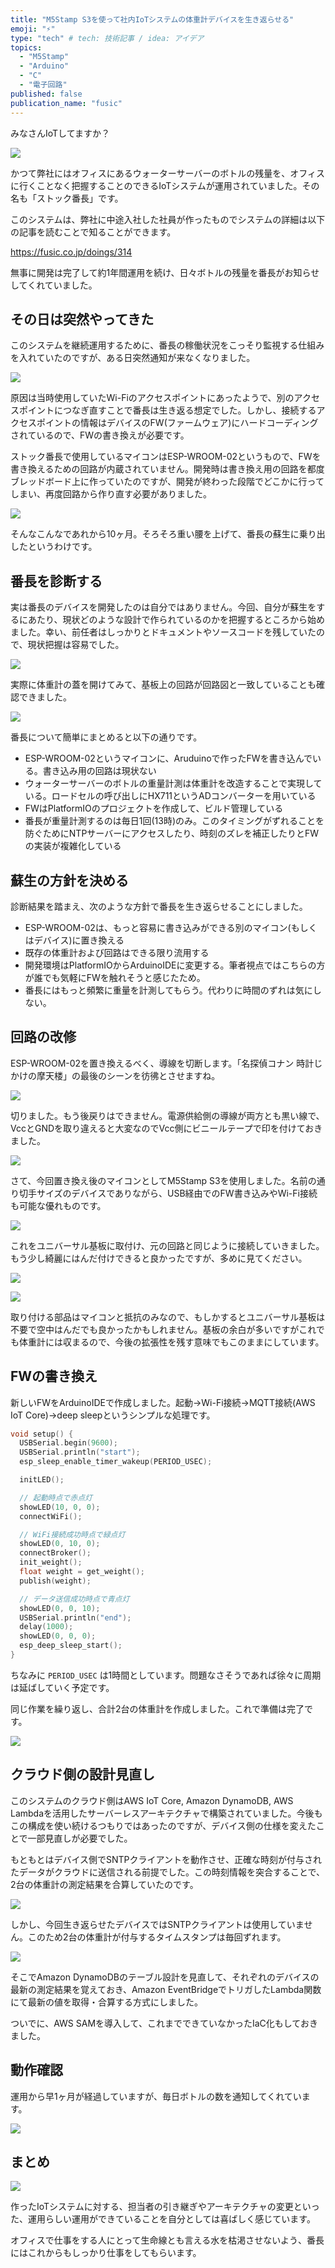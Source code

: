 ```yaml
---
title: "M5Stamp S3を使って社内IoTシステムの体重計デバイスを生き返らせる"
emoji: "⚡"
type: "tech" # tech: 技術記事 / idea: アイデア
topics:
  - "M5Stamp"
  - "Arduino"
  - "C"
  - "電子回路"
published: false
publication_name: "fusic"
---
```


みなさんIoTしてますか？

![](https://storage.googleapis.com/zenn-user-upload/580cd97b8a56-20240226.jpg)

かつて弊社にはオフィスにあるウォーターサーバーのボトルの残量を、オフィスに行くことなく把握することのできるIoTシステムが運用されていました。その名も「ストック番長」です。

このシステムは、弊社に中途入社した社員が作ったものでシステムの詳細は以下の記事を読むことで知ることができます。

https://fusic.co.jp/doings/314

無事に開発は完了して約1年間運用を続け、日々ボトルの残量を番長がお知らせしてくれていました。

## その日は突然やってきた

このシステムを継続運用するために、番長の稼働状況をこっそり監視する仕組みを入れていたのですが、ある日突然通知が来なくなりました。

![](https://storage.googleapis.com/zenn-user-upload/115c554db6bd-20240114.png)

原因は当時使用していたWi-Fiのアクセスポイントにあったようで、別のアクセスポイントにつなぎ直すことで番長は生き返る想定でした。しかし、接続するアクセスポイントの情報はデバイスのFW(ファームウェア)にハードコーディングされているので、FWの書き換えが必要です。

ストック番長で使用しているマイコンはESP-WROOM-02というもので、FWを書き換えるための回路が内蔵されていません。開発時は書き換え用の回路を都度ブレッドボード上に作っていたのですが、開発が終わった段階でどこかに行ってしまい、再度回路から作り直す必要がありました。

![](https://storage.googleapis.com/zenn-user-upload/073f69115846-20240114.png)

そんなこんなであれから10ヶ月。そろそろ重い腰を上げて、番長の蘇生に乗り出したというわけです。

## 番長を診断する

実は番長のデバイスを開発したのは自分ではありません。今回、自分が蘇生をするにあたり、現状どのような設計で作られているのかを把握するところから始めました。幸い、前任者はしっかりとドキュメントやソースコードを残していたので、現状把握は容易でした。

![](https://storage.googleapis.com/zenn-user-upload/4b8e05b039cc-20240114.png)

実際に体重計の蓋を開けてみて、基板上の回路が回路図と一致していることも確認できました。

![](https://storage.googleapis.com/zenn-user-upload/542ef5018bee-20240114.png)

番長について簡単にまとめると以下の通りです。

- ESP-WROOM-02というマイコンに、Aruduinoで作ったFWを書き込んでいる。書き込み用の回路は現状ない
- ウォーターサーバーのボトルの重量計測は体重計を改造することで実現している。ロードセルの呼び出しにHX711というADコンバーターを用いている
- FWはPlatformIOのプロジェクトを作成して、ビルド管理している
- 番長が重量計測するのは毎日1回(13時)のみ。このタイミングがずれることを防ぐためにNTPサーバーにアクセスしたり、時刻のズレを補正したりとFWの実装が複雑化している

## 蘇生の方針を決める

診断結果を踏まえ、次のような方針で番長を生き返らせることにしました。

- ESP-WROOM-02は、もっと容易に書き込みができる別のマイコン(もしくはデバイス)に置き換える
- 既存の体重計および回路はできる限り流用する
- 開発環境はPlatformIOからArduinoIDEに変更する。筆者視点ではこちらの方が誰でも気軽にFWを触れそうと感じたため。
- 番長にはもっと頻繁に重量を計測してもらう。代わりに時間のずれは気にしない。

## 回路の改修

ESP-WROOM-02を置き換えるべく、導線を切断します。「名探偵コナン 時計じかけの摩天楼」の最後のシーンを彷彿とさせますね。

![](https://storage.googleapis.com/zenn-user-upload/113c0bf67730-20240114.png)

切りました。もう後戻りはできません。電源供給側の導線が両方とも黒い線で、VccとGNDを取り違えると大変なのでVcc側にビニールテープで印を付けておきました。

![](https://storage.googleapis.com/zenn-user-upload/c334d98108e8-20240114.jpg)

さて、今回置き換え後のマイコンとしてM5Stamp S3を使用しました。名前の通り切手サイズのデバイスでありながら、USB経由でのFW書き込みやWi-Fi接続も可能な優れものです。

![](https://storage.googleapis.com/zenn-user-upload/b76bcc9ff2b4-20240114.png)

これをユニバーサル基板に取付け、元の回路と同じように接続していきました。もう少し綺麗にはんだ付けできると良かったですが、多めに見てください。

![](https://storage.googleapis.com/zenn-user-upload/05a8778319ac-20240114.png)

![](https://storage.googleapis.com/zenn-user-upload/5e081362ed79-20240114.png)

取り付ける部品はマイコンと抵抗のみなので、もしかするとユニバーサル基板は不要で空中はんだでも良かったかもしれません。基板の余白が多いですがこれでも体重計には収まるので、今後の拡張性を残す意味でもこのままにしています。


## FWの書き換え

新しいFWをArduinoIDEで作成しました。起動→Wi-Fi接続→MQTT接続(AWS IoT Core)→deep sleepというシンプルな処理です。

```c
void setup() {
  USBSerial.begin(9600);
  USBSerial.println("start");
  esp_sleep_enable_timer_wakeup(PERIOD_USEC);

  initLED();

  // 起動時点で赤点灯
  showLED(10, 0, 0);
  connectWiFi();

  // WiFi接続成功時点で緑点灯
  showLED(0, 10, 0);
  connectBroker();
  init_weight();
  float weight = get_weight();
  publish(weight);

  // データ送信成功時点で青点灯
  showLED(0, 0, 10);
  USBSerial.println("end");
  delay(1000);
  showLED(0, 0, 0);
  esp_deep_sleep_start();
}
```

ちなみに `PERIOD_USEC` は1時間としています。問題なさそうであれば徐々に周期は延ばしていく予定です。

同じ作業を繰り返し、合計2台の体重計を作成しました。これで準備は完了です。

![](https://storage.googleapis.com/zenn-user-upload/c823a853d9c7-20240226.jpg)

## クラウド側の設計見直し

このシステムのクラウド側はAWS IoT Core, Amazon DynamoDB, AWS Lambdaを活用したサーバーレスアーキテクチャで構築されていました。今後もこの構成を使い続けるつもりではあったのですが、デバイス側の仕様を変えたことで一部見直しが必要でした。

もともとはデバイス側でSNTPクライアントを動作させ、正確な時刻が付与されたデータがクラウドに送信される前提でした。この時刻情報を突合することで、2台の体重計の測定結果を合算していたのです。

![](https://storage.googleapis.com/zenn-user-upload/25826663532a-20240225.png)

しかし、今回生き返らせたデバイスではSNTPクライアントは使用していません。このため2台の体重計が付与するタイムスタンプは毎回ずれます。

![](https://storage.googleapis.com/zenn-user-upload/0172d9a11fd7-20240225.png)

そこでAmazon DynamoDBのテーブル設計を見直して、それぞれのデバイスの最新の測定結果を覚えておき、Amazon EventBridgeでトリガしたLambda関数にて最新の値を取得・合算する方式にしました。

ついでに、AWS SAMを導入して、これまでできていなかったIaC化もしておきました。

## 動作確認

運用から早1ヶ月が経過していますが、毎日ボトルの数を通知してくれています。

![](https://storage.googleapis.com/zenn-user-upload/0fd2686e3d14-20240226.png)

## まとめ

![](https://storage.googleapis.com/zenn-user-upload/d57439c1d0d7-20240226.jpg)

作ったIoTシステムに対する、担当者の引き継ぎやアーキテクチャの変更といった、運用らしい運用ができていることを自分としては喜ばしく感じています。

オフィスで仕事をする人にとって生命線とも言える水を枯渇させないよう、番長にはこれからもしっかり仕事をしてもらいます。

